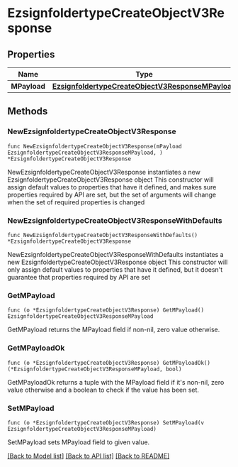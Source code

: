 # EzsignfoldertypeCreateObjectV3Response

## Properties

Name | Type | Description | Notes
------------ | ------------- | ------------- | -------------
**MPayload** | [**EzsignfoldertypeCreateObjectV3ResponseMPayload**](EzsignfoldertypeCreateObjectV3ResponseMPayload.md) |  | 

## Methods

### NewEzsignfoldertypeCreateObjectV3Response

`func NewEzsignfoldertypeCreateObjectV3Response(mPayload EzsignfoldertypeCreateObjectV3ResponseMPayload, ) *EzsignfoldertypeCreateObjectV3Response`

NewEzsignfoldertypeCreateObjectV3Response instantiates a new EzsignfoldertypeCreateObjectV3Response object
This constructor will assign default values to properties that have it defined,
and makes sure properties required by API are set, but the set of arguments
will change when the set of required properties is changed

### NewEzsignfoldertypeCreateObjectV3ResponseWithDefaults

`func NewEzsignfoldertypeCreateObjectV3ResponseWithDefaults() *EzsignfoldertypeCreateObjectV3Response`

NewEzsignfoldertypeCreateObjectV3ResponseWithDefaults instantiates a new EzsignfoldertypeCreateObjectV3Response object
This constructor will only assign default values to properties that have it defined,
but it doesn't guarantee that properties required by API are set

### GetMPayload

`func (o *EzsignfoldertypeCreateObjectV3Response) GetMPayload() EzsignfoldertypeCreateObjectV3ResponseMPayload`

GetMPayload returns the MPayload field if non-nil, zero value otherwise.

### GetMPayloadOk

`func (o *EzsignfoldertypeCreateObjectV3Response) GetMPayloadOk() (*EzsignfoldertypeCreateObjectV3ResponseMPayload, bool)`

GetMPayloadOk returns a tuple with the MPayload field if it's non-nil, zero value otherwise
and a boolean to check if the value has been set.

### SetMPayload

`func (o *EzsignfoldertypeCreateObjectV3Response) SetMPayload(v EzsignfoldertypeCreateObjectV3ResponseMPayload)`

SetMPayload sets MPayload field to given value.



[[Back to Model list]](../README.md#documentation-for-models) [[Back to API list]](../README.md#documentation-for-api-endpoints) [[Back to README]](../README.md)


